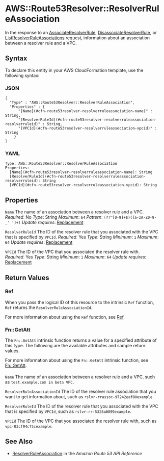 # AWS::Route53Resolver::ResolverRuleAssociation<a name="aws-resource-route53resolver-resolverruleassociation"></a>

In the response to an [AssociateResolverRule](https://docs.aws.amazon.com/Route53/latest/APIReference/API_route53resolver_AssociateResolverRule.html), [DisassociateResolverRule](https://docs.aws.amazon.com/Route53/latest/APIReference/API_route53resolver_DisassociateResolverRule.html), or [ListResolverRuleAssociations](https://docs.aws.amazon.com/Route53/latest/APIReference/API_route53resolver_ListResolverRuleAssociations.html) request, information about an association between a resolver rule and a VPC\.

## Syntax<a name="aws-resource-route53resolver-resolverruleassociation-syntax"></a>

To declare this entity in your AWS CloudFormation template, use the following syntax:

### JSON<a name="aws-resource-route53resolver-resolverruleassociation-syntax.json"></a>

```
{
  "Type" : "AWS::Route53Resolver::ResolverRuleAssociation",
  "Properties" : {
      "[Name](#cfn-route53resolver-resolverruleassociation-name)" : String,
      "[ResolverRuleId](#cfn-route53resolver-resolverruleassociation-resolverruleid)" : String,
      "[VPCId](#cfn-route53resolver-resolverruleassociation-vpcid)" : String
    }
}
```

### YAML<a name="aws-resource-route53resolver-resolverruleassociation-syntax.yaml"></a>

```
Type: AWS::Route53Resolver::ResolverRuleAssociation
Properties:
  [Name](#cfn-route53resolver-resolverruleassociation-name): String
  [ResolverRuleId](#cfn-route53resolver-resolverruleassociation-resolverruleid): String
  [VPCId](#cfn-route53resolver-resolverruleassociation-vpcid): String
```

## Properties<a name="aws-resource-route53resolver-resolverruleassociation-properties"></a>

`Name`  <a name="cfn-route53resolver-resolverruleassociation-name"></a>
The name of an association between a resolver rule and a VPC\.
*Required*: No
*Type*: String
*Maximum*: `64`
*Pattern*: `(?!^[0-9]+$)([a-zA-Z0-9-_' ']+)`
*Update requires*: [Replacement](https://docs.aws.amazon.com/AWSCloudFormation/latest/UserGuide/using-cfn-updating-stacks-update-behaviors.html#update-replacement)

`ResolverRuleId`  <a name="cfn-route53resolver-resolverruleassociation-resolverruleid"></a>
The ID of the resolver rule that you associated with the VPC that is specified by `VPCId`\.
*Required*: Yes
*Type*: String
*Minimum*: `1`
*Maximum*: `64`
*Update requires*: [Replacement](https://docs.aws.amazon.com/AWSCloudFormation/latest/UserGuide/using-cfn-updating-stacks-update-behaviors.html#update-replacement)

`VPCId`  <a name="cfn-route53resolver-resolverruleassociation-vpcid"></a>
The ID of the VPC that you associated the resolver rule with\.
*Required*: Yes
*Type*: String
*Minimum*: `1`
*Maximum*: `64`
*Update requires*: [Replacement](https://docs.aws.amazon.com/AWSCloudFormation/latest/UserGuide/using-cfn-updating-stacks-update-behaviors.html#update-replacement)

## Return Values<a name="aws-resource-route53resolver-resolverruleassociation-return-values"></a>

### Ref<a name="aws-resource-route53resolver-resolverruleassociation-return-values-ref"></a>

 When you pass the logical ID of this resource to the intrinsic `Ref` function, `Ref` returns the `ResolverRuleAssociationId`\.

For more information about using the `Ref` function, see [Ref](https://docs.aws.amazon.com/AWSCloudFormation/latest/UserGuide/intrinsic-function-reference-ref.html)\.

### Fn::GetAtt<a name="aws-resource-route53resolver-resolverruleassociation-return-values-fn--getatt"></a>

The `Fn::GetAtt` intrinsic function returns a value for a specified attribute of this type\. The following are the available attributes and sample return values\.

For more information about using the `Fn::GetAtt` intrinsic function, see [Fn::GetAtt](https://docs.aws.amazon.com/AWSCloudFormation/latest/UserGuide/intrinsic-function-reference-getatt.html)\.

#### <a name="aws-resource-route53resolver-resolverruleassociation-return-values-fn--getatt-fn--getatt"></a>

`Name`  <a name="Name-fn::getatt"></a>
The name of an association between a resolver rule and a VPC, such as `test.example.com in beta VPC`\.

`ResolverRuleAssociationId`  <a name="ResolverRuleAssociationId-fn::getatt"></a>
The ID of the resolver rule association that you want to get information about, such as `rslvr-rrassoc-97242eaf88example`\.

`ResolverRuleId`  <a name="ResolverRuleId-fn::getatt"></a>
The ID of the resolver rule that you associated with the VPC that is specified by `VPCId`, such as `rslvr-rr-5328a0899example`\.

`VPCId`  <a name="VPCId-fn::getatt"></a>
The ID of the VPC that you associated the resolver rule with, such as `vpc-03cf94c75cexample`\.

## See Also<a name="aws-resource-route53resolver-resolverruleassociation--seealso"></a>
+  [ResolverRuleAssociation](https://docs.aws.amazon.com/Route53/latest/APIReference/API_route53resolver_ResolverRuleAssociation.html) in the *Amazon Route 53 API Reference*
